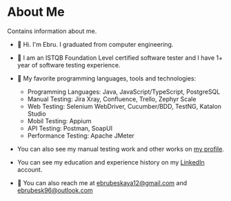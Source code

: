 # About Me 
Contains information about me.

- 🌺 Hi. I'm Ebru. I graduated from computer engineering. 
- 👀 I am an ISTQB Foundation Level certified software tester and I have 1+ year of software testing experience.
- 💞️ My favorite programming languages, tools and technologies:
   - Programming Languages: Java, JavaScript/TypeScript, PostgreSQL
   - Manual Testing: Jira Xray, Confluence, Trello, Zephyr Scale
   - Web Testing: Selenium WebDriver, Cucumber/BDD, TestNG, Katalon Studio
   - Mobil Testing: Appium
   - API Testing: Postman, SoapUI
   - Performance Testing: Apache JMeter
- You can also see my manual testing work and other works on [my profile](https://github.com/ebrubeskaya).
- You can see my education and experience history on my [LinkedIn](https://www.linkedin.com/in/ebru-b-18421b251/) account.

- 💌 You can also reach me at ebrubeskaya12@gmail.com and ebrubesk96@outlook.com
